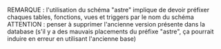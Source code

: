 REMARQUE : l'utilisation du schéma "astre" implique de devoir préfixer chaques tables, fonctions, vues et triggers par le nom du schéma
ATTENTION : penser à supprimer l'ancienne version présente dans la database (s'il y a des mauvais placements du préfixe "astre", ça pourrait induire en erreur en utilisant l'ancienne base)